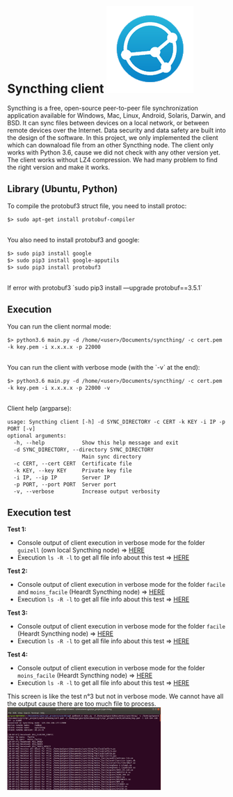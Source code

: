 <h1>Syncthing client <img src="/images/sy.png"></h1>

Syncthing is a free, open-source peer-to-peer file synchronization application available for Windows, Mac, Linux, Android, Solaris, Darwin, and BSD. It can sync files between devices on a local network, or between remote devices over the Internet. Data security and data safety are built into the design of the software. In this project, we only implemented the client which can downaload file from an other Syncthing node. The client only works with Python 3.6, cause we did not check with any other version yet. The client works without LZ4 compression. We had many problem to find the right version and make it works.

## Library (Ubuntu, Python)
To compile the protobuf3 struct file, you need to install protoc:  

    $> sudo apt-get install protobuf-compiler  
<br/>
You also need to install protobuf3 and google:

    $> sudo pip3 install google
    $> sudo pip3 install google-apputils
    $> sudo pip3 install protobuf3 
<br/>
If error with protobuf3  
`sudo pip3 install —upgrade protobuf==3.5.1`  

## Execution
You can run the client normal mode:  

    $> python3.6 main.py -d /home/<user>/Documents/syncthing/ -c cert.pem -k key.pem -i x.x.x.x -p 22000
<br/>
You can run the client with verbose mode (with the `-v` at the end):  
    
    $> python3.6 main.py -d /home/<user>/Documents/syncthing/ -c cert.pem -k key.pem -i x.x.x.x -p 22000 -v  
<br/>
Client help (argparse):  

    usage: Syncthing client [-h] -d SYNC_DIRECTORY -c CERT -k KEY -i IP -p PORT [-v]
    optional arguments:
      -h, --help            Show this help message and exit
      -d SYNC_DIRECTORY, --directory SYNC_DIRECTORY 
                            Main sync directory
      -c CERT, --cert CERT  Certificate file
      -k KEY, --key KEY     Private key file
      -i IP, --ip IP        Server IP
      -p PORT, --port PORT  Server port
      -v, --verbose         Increase output verbosity


## Execution test
**Test 1:**
- Console output of client execution in verbose mode for the folder `guizell` (own local Syncthing node) => [HERE](test/test1_output.txt)
- Execution `ls -R -l` to get all file info about this test => [HERE](test/test1_ls.txt)

**Test 2:**
- Console output of client execution in verbose mode for the folder `facile` and `moins_facile` (Heardt Syncthing node) => [HERE](test/test2_output.txt)
- Execution `ls -R -l` to get all file info about this test => [HERE](test/test2_ls.txt)

**Test 3:**
- Console output of client execution in verbose mode for the folder `facile` (Heardt Syncthing node) => [HERE](test/test3_output.txt)
- Execution `ls -R -l` to get all file info about this test => [HERE](test/test3_ls.txt)

**Test 4:**
- Console output of client execution in verbose mode for the folder `moins_facile` (Heardt Syncthing node) => [HERE](test/test4_output.txt)
- Execution `ls -R -l` to get all file info about this test => [HERE](test/test4_ls.txt)


This screen is like the test n°3 but not in verbose mode. We cannot have all the output cause there are too much file to process.   
<img src="/test/test_output.png" width="70%" >
